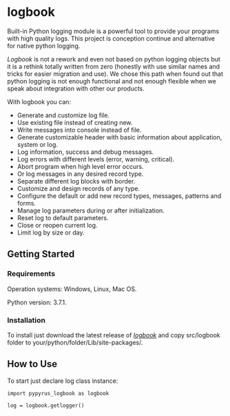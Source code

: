 # logbook
Built-in Python logging module is a powerful tool to provide your programs with high quality logs.
This project is conception continue and alternative for native python logging.

*Logbook* is not a rework and even not based on python logging objects but it is a rethink totally written from zero (honestly with use similar names and tricks for easier migration and use).
We chose this path when found out that python logging is not enough functional and not enough flexible when we speak about integration with other our products.

With logbook you can:
* Generate and customize log file.
* Use existing file instead of creating new.
* Write messages into console instead of file.
* Generate customizable header with basic information about application, system or log.
* Log information, success and debug messages.
* Log errors with different levels (error, warning, critical).
* Abort program when high level error occurs.
* Or log messages in any desired record type.
* Separate different log blocks with border.
* Customize and design records of any type.
* Configure the default or add new record types, messages, patterns and forms.
* Manage log parameters during or after initialization.
* Reset log to default parameters.
* Close or reopen current log.
* Limit log by size or day.

## Getting Started
### Requirements
Operation systems: Windows, Linux, Mac OS.

Python version: 3.7.1.

### Installation
To install just download the latest release of *[logbook](https://github.com/tm7tai/logbook/releases)* and copy src/logbook folder to your/python/folder/Lib/site-packages/.

## How to Use
To start just declare log class instance:
```
import pypyrus_logbook as logbook

log = logbook.getlogger()
```
